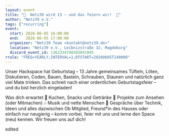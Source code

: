 ```yaml
---
layout: event
title: "🎉  Netz39 wird 13 – und das feiern wir!  🥳"
author: "Netz39 e.V."
tags: ["recurring"]
event:
  start: 2026-06-05 16:00:00 
  end:   2026-06-05 17:00:00 
  organizer: "Netz39 Team <kontakt@netz39.de>" 
  location: "Netz39 e.V., Leibnizstraße 32, Magdeburg"
  discord_event_id: 1362334740103041045
rrule: "FREQ=YEARLY;INTERVAL=1;DTSTART=20260605T140000"
---
```

Unser Hackspace hat Geburtstag – 13 Jahre gemeinsames Tüfteln, Löten, Diskutieren, Coden, Bauen, Basteln, Schrauben, Staunen und natürlich ganz viel Mate trinken.
Das schreit nach einer ordentlichen Geburtstagsfeier – und du bist herzlich eingeladen! 

Was dich erwartet
🍰 Kuchen, Snacks und Getränke
🔧 Projekte zum Ansehen (oder Mitmachen)
🎶 Musik und nette Menschen
💬 Gespräche über Technik, Ideen und alles dazwischen
Ob Mitglied, Freund*in des Hauses oder einfach nur neugierig – komm vorbei, feier mit uns und lerne den Space (neu) kennen. Wir freuen uns auf dich!

edited